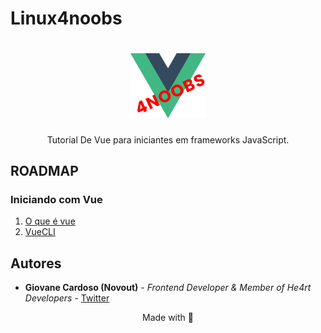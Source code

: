 # Linux4noobs

<h1 align="center">
  <img src="../assets/vue2.png" alt="Vue logo" width="120">
</h1>

<p align="center">Tutorial De Vue para iniciantes em frameworks JavaScript.</p>

## ROADMAP

### Iniciando com Vue

  1. [O que é vue](1-Iniciando%20com%20Vue/1-O%20que%20e%20vue.md)
  2. [VueCLI](1-Iniciando%20com%20Vue/2-VueCLI.md)

## Autores

* **Giovane Cardoso (Novout)** -  *Frontend Developer & Member of He4rt Developers* - [Twitter](https://twitter.com/NovoutT)


<p align="center">Made with 💜</p>
